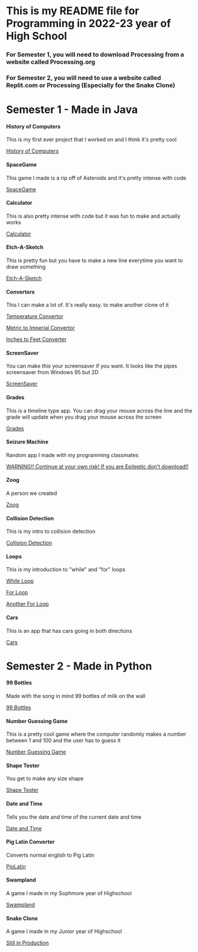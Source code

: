 # This is my README file for Programming in 2022-23 year of High School
### For Semester 1, you will need to download Processing from a website called Processing.org
### For Semester 2, you will need to use a website called Replit.com or Processing (Especially for the Snake Clone)


# Semester 1 - Made in Java

#### History of Computers
This is my first ever project that I worked on and I think it's pretty cool

[History of Computers](https://github.com/LemScoot/Skyline-high-Programming-2022-23/tree/main/src/History_Of_Computers)

#### SpaceGame
This game I made is a rip off of Asteroids and it's pretty intense with code

[SpaceGame](https://github.com/LemScoot/Skyline-high-Programming-2022-23/tree/main/src/SpaceGame)

#### Calculator
This is also pretty intense with code but it was fun to make and actually works

[Calculator](https://github.com/LemScoot/Skyline-high-Programming-2022-23/tree/main/src/calculator2)

#### Etch-A-Sketch
This is pretty fun but you have to make a new line everytime you want to draw something

[Etch-A-Sketch](https://github.com/LemScoot/Skyline-high-Programming-2022-23/tree/main/src/Etch-A-Sketch)

#### Convertors
This I can make a lot of. It's really easy. to make another clone of it

[Temperature Convertor](https://github.com/LemScoot/Skyline-high-Programming-2022-23/tree/main/src/TempConverter)

[Metric to Imperial Convertor](https://github.com/LemScoot/Skyline-high-Programming-2022-23/tree/main/src/Metric_To_Imperial_Weight_Convertor)

[Inches to Feet Converter](https://github.com/LemScoot/Skyline-High-Programming-2022-23/tree/main/src/Inches_To_Feet_Converter/sketch_220826b)

#### ScreenSaver
You can make this your screensaver if you want. It looks like the pipes screensaver from Windows 95 but 2D

[ScreenSaver](https://github.com/LemScoot/Skyline-high-Programming-2022-23/tree/main/src/ScreenSaver)

#### Grades
This is a timeline type app. You can drag your mouse across the line and the grade will update when you drag your mouse across the screen

[Grades](https://github.com/LemScoot/Skyline-high-Programming-2022-23/tree/main/src/Grades)

#### Seizure Machine
Random app I made with my programming classmates

[WARNING!! Continue at your own risk! If you are Epileptic don't download!!](https://github.com/LemScoot/Skyline-high-Programming-2022-23/tree/main/src/Seizure_machine)

#### Zoog
A person we created

[Zoog](https://github.com/LemScoot/Skyline-high-Programming-2022-23/tree/main/src/Zoog)

#### Collision Detection
This is my intro to collision detection

[Collision Detection](https://github.com/LemScoot/Skyline-high-Programming-2022-23/tree/main/src/ColDet)

#### Loops
This is my introduction to "while" and "for" loops

[While Loop](https://github.com/LemScoot/Skyline-High-Programming-2022-23/tree/main/src/While_Loop)

[For Loop](https://github.com/LemScoot/Skyline-High-Programming-2022-23/tree/main/src/For_Loop)

[Another For Loop](https://github.com/LemScoot/Skyline-High-Programming-2022-23/tree/main/src/Loops)

#### Cars
This is an app that has cars going in both directions

[Cars](https://github.com/LemScoot/Skyline-High-Programming-2022-23/tree/main/src/CarTester)

# Semester 2 - Made in Python

#### 99 Bottles
Made with the song in mind 99 bottles of milk on the wall

[99 Bottles](https://github.com/LemScoot/Skyline-high-Programming-2022-23/tree/main/src/99%20Bottles)

#### Number Guessing Game
This is a pretty cool game where the computer randomly makes a number between 1 and 100 and the user has to guess it

[Number Guessing Game](https://github.com/LemScoot/Skyline-high-Programming-2022-23/tree/main/src/Random%20Number%20Game)

#### Shape Tester
You get to make any size shape

[Shape Tester](https://github.com/LemScoot/Skyline-High-Programming-2022-23/blob/main/src/ShapeTester.zip)

#### Date and Time
Tells you the date and time of the current date and time

[Date and Time](https://github.com/LemScoot/Skyline-high-Programming-2022-23/tree/main/src/Date%20and%20Time)

#### Pig Latin Converter
Converts normal english to Pig Latin

[PigLatin](https://github.com/LemScoot/Skyline-High-Programming-2022-23/tree/main/src/PigLatin)

#### Swampland
A game I made in my Sophmore year of Highschool

[Swampland](https://github.com/LemScoot/Skyline-High-Programming-2022-23/blob/main/src/app.zip)

#### Snake Clone
A game I made in my Junior year of Highschool

[Still in Production]()
